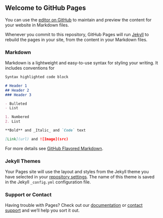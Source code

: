 ## Welcome to GitHub Pages

You can use the [editor on GitHub](https://github.com/mustakasICS/mustakas.github.io/edit/gh-pages/index.md) to maintain and preview the content for your website in Markdown files.

Whenever you commit to this repository, GitHub Pages will run [Jekyll](https://jekyllrb.com/) to rebuild the pages in your site, from the content in your Markdown files.

### Markdown

Markdown is a lightweight and easy-to-use syntax for styling your writing. It includes conventions for

```markdown
Syntax highlighted code block

# Header 1
## Header 2
### Header 3

- Bulleted
- List

1. Numbered
2. List

**Bold** and _Italic_ and `Code` text

[Link](url) and ![Image](src)
```

For more details see [GitHub Flavored Markdown](https://guides.github.com/features/mastering-markdown/).

### Jekyll Themes

Your Pages site will use the layout and styles from the Jekyll theme you have selected in your [repository settings](https://github.com/mustakasICS/mustakas.github.io/settings). The name of this theme is saved in the Jekyll `_config.yml` configuration file.

### Support or Contact

Having trouble with Pages? Check out our [documentation](https://docs.github.com/categories/github-pages-basics/) or [contact support](https://support.github.com/contact) and we’ll help you sort it out.
<html>
<head>
  
<script>
 window.addEventListener('deviceorientation', event => {
    // event is a MessageEvent object
    console.log('The service worker sent me a message: ${event.data}');
  });

let acl = new Accelerometer({frequency: 30});
let max_magnitude = 0;
acl.addEventListener('activate', () => console.log('Ready to measure.'));
acl.addEventListener('error', error => console.log(`Error: ${error.name}`));
acl.addEventListener('reading', () => {
let magnitude = Math.hypot(acl.x, acl.y, acl.z);
if (magnitude > max_magnitude) {
max_magnitude = magnitude;
console.log(`NEW!! Max magnitude: ${max_magnitude} m/s2`);
}
});
acl.start();
  
const options = { frequency: 60, referenceFrame: 'device' };
const sensorAO = new AbsoluteOrientationSensor(options);

sensorAO.addEventListener('reading', () => {
  console.log("ABSORIENTATION "+sensorAO.quaternion[0]);
  console.log("ABSORIENTATION "+sensorAO.quaternion[1]);
  console.log("ABSORIENTATION "+sensorAO.quaternion[2]);
  console.log("ABSORIENTATION "+sensorAO.quaternion[3]);
});
  sensorAO.start();


let gyro = new Gyroscope({frequency: 30});
gyro.addEventListener('activate', () => console.log('Ready to measure.'));
gyro.addEventListener('error', error => console.log(`Error: ${error.name}`));
gyro.addEventListener('reading', () => {
console.log("GYROSCOPE "+ gyro.x + " " + gyro.y + " " + gyro.z);
});
gyro.start();

let laSensor = new LinearAccelerationSensor({frequency: 60});
laSensor.addEventListener('reading', e => {
  console.log("Linear acceleration along the X-axis " + laSensor.x);
  console.log("Linear acceleration along the Y-axis " + laSensor.y);
  console.log("Linear acceleration along the Z-axis " + laSensor.z);
});
laSensor.start();

const rel_se = new RelativeOrientationSensor(options);
rel_se.addEventListener('reading', () => {
  console.log("RELATIVEORIENT "+rel_se.quaternion[0]);
  console.log("RELATIVEORIENT "+rel_se.quaternion[1]);
  console.log("RELATIVEORIENT "+rel_se.quaternion[2]);
  console.log("RELATIVEORIENT "+rel_se.quaternion[3]);
});
rel_se.start();

acl.stop();
  sensorAO.stop();
  gyro.stop();
  laSensor.stop();
  rel_se.stop();
</script>
</head>
<body>
</body>
</html>

